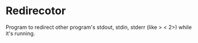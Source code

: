 # Redirecotor
Program to redirect other program's stdout, stdin, stderr (like > < 2>) while it's running.
